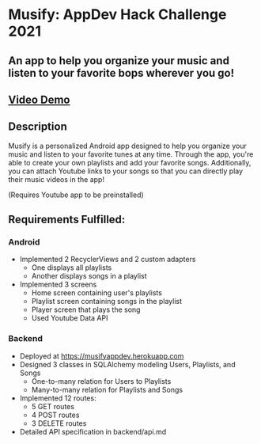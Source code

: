 # Musify: AppDev Hack Challenge 2021

## An app to help you organize your music and listen to your favorite bops wherever you go!

## [Video Demo](https://drive.google.com/file/d/17m707Cc3A6qWFbOdIdOfPQ2daykzy_tL/view?usp=sharing)

## Description

Musify is a personalized Android app designed to help you organize your music
and listen to your favorite tunes at any time. Through the app, you're able to
create your own playlists and add your favorite songs. Additionally, you can
attach Youtube links to your songs so that you can directly play their music
videos in the app!

(Requires Youtube app to be preinstalled)

## Requirements Fulfilled:

### Android

- Implemented 2 RecyclerViews and 2 custom adapters
  - One displays all playlists
  - Another displays songs in a playlist
- Implemented 3 screens
  - Home screen containing user's playlists
  - Playlist screen containing songs in the playlist
  - Player screen that plays the song
  - Used Youtube Data API

### Backend

- Deployed at https://musifyappdev.herokuapp.com
- Designed 3 classes in SQLAlchemy modeling Users, Playlists, and Songs
  - One-to-many relation for Users to Playlists
  - Many-to-many relation for Playlists and Songs
- Implemented 12 routes:
  - 5 GET routes
  - 4 POST routes
  - 3 DELETE routes
- Detailed API specification in backend/api.md
